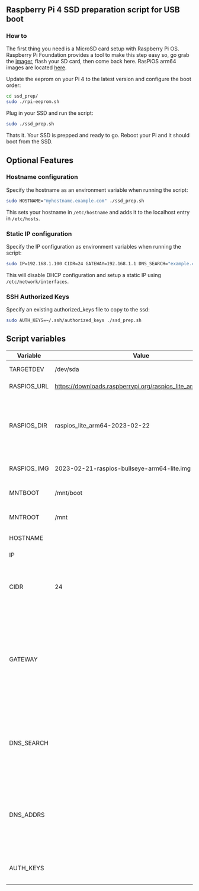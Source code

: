 #  

## Raspberry Pi 4 SSD preparation script for USB boot  

### How to  

The first thing you need is a MicroSD card setup with Raspberry Pi OS. Raspberry Pi Foundation provides a tool to make this step easy so, go grab the [imager](https://downloads.raspberrypi.org/imager/), flash your SD card, then come back here. RasPiOS arm64 images are located [here](https://downloads.raspberrypi.org/raspios_lite_arm64/images/).

Update the eeprom on your Pi 4 to the latest version and configure the boot order:

```bash
cd ssd_prep/
sudo ./rpi-eeprom.sh
```

Plug in your SSD and run the script:

```bash
sudo ./ssd_prep.sh
```

Thats it. Your SSD is prepped and ready to go. Reboot your Pi and it should boot from the SSD.  

## Optional Features

### Hostname configuration

Specify the hostname as an environment variable when running the script:

```bash
sudo HOSTNAME="myhostname.example.com" ./ssd_prep.sh
```

This sets your hostname in `/etc/hostname` and adds it to the localhost entry in `/etc/hosts`.

### Static IP configuration

Specify the IP configuration as environment variables when running the script:

```bash
sudo IP=192.168.1.100 CIDR=24 GATEWAY=192.168.1.1 DNS_SEARCH="example.com" DNS_ADDRS="1.1.1.1, 1.0.0.1" ./ssd_prep.sh
```

This will disable DHCP configuration and setup a static IP using `/etc/network/interfaces`.  

### SSH Authorized Keys

Specify an existing authorized_keys file to copy to the ssd:

```bash
sudo AUTH_KEYS=~/.ssh/authorized_keys ./ssd_prep.sh
```

## Script variables

|Variable|Value|Description|
|---|---|---|
|TARGETDEV|/dev/sda|Device path for your SSD.|
|RASPIOS_URL|<https://downloads.raspberrypi.org/raspios_lite_arm64/images>|Raspberry Pi OS Lite archive URL.|
|RASPIOS_DIR|raspios_lite_arm64-2023-02-22|Archive folder containing the desired Raspberry Pi OS image. Usually contains a different date than the image.|
|RASPIOS_IMG|2023-02-21-raspios-bullseye-arm64-lite.img|Raspberry Pi OS Lite image filename.|
|MNTBOOT|/mnt/boot|Path to mount your boot partition to.|
|MNTROOT|/mnt|Path to mount your root partition to.|
|HOSTNAME| |No default value is set.|
|IP| |No default value is set.|
|CIDR|24|The standard subnet size for class C private networks with 254 usable addresses.|
|GATEWAY| |This uses a sed command to set the gateway to the first address in the IP's subnet, ie. if your IP is 192.168.1.54 the gateway will be 192.168.1.1. Note: does not work if the CIDR isn't 24.|
|DNS_SEARCH| |By default, this will determine if a domain is appended to your hostname and if so, set that as the value. Otherwise it is not set.|
|DNS_ADDRS| |This uses a sed command to pull your nameservers from `/etc/resolv.conf` in Raspberry Pi OS which would have been set by DHCP by default.|
|AUTH_KEYS| |Path to an existing [authorized_keys](https://www.ssh.com/academy/ssh/authorized-key) file.|
